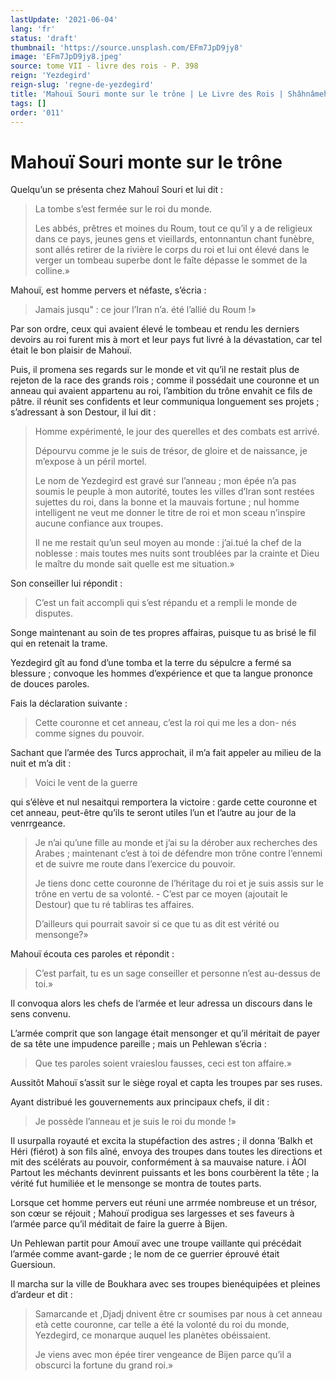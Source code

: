 ```yaml
---
lastUpdate: '2021-06-04'
lang: 'fr'
status: 'draft'
thumbnail: 'https://source.unsplash.com/EFm7JpD9jy8'
image: 'EFm7JpD9jy8.jpeg'
source: tome VII - livre des rois - P. 398
reign: 'Yezdegird'
reign-slug: 'regne-de-yezdegird'
title: 'Mahouï Souri monte sur le trône | Le Livre des Rois | Shâhnâmeh'
tags: []
order: '011'
---
```


<!-- LTeX: language=fr -->

# Mahouï Souri monte sur le trône

Quelqu’un se présenta chez Mahouî Souri et lui dit :

> La tombe s’est fermée sur le roi du monde.
>
> Les abbés, prêtres et moines du Roum, tout ce qu’il y a de religieux dans ce pays, jeunes gens et vieillards, entonnantun chant funèbre, sont allés retirer de la rivière le corps du roi et lui ont élevé dans le verger un tombeau superbe dont le faîte dépasse le sommet de la colline.»

Mahouï, est homme pervers et néfaste, s’écria :

> Jamais jusqu" : ce jour l’Iran n’a. été l’allié du Roum !»

Par son ordre, ceux qui avaient élevé le tombeau et rendu les derniers devoirs au roi furent mis à mort et leur pays fut livré à la dévastation, car tel était le bon plaisir de Mahouï.

Puis, il promena ses regards sur le monde et vit qu’il ne restait plus de rejeton de la race des grands rois ; comme il possédait une couronne et un anneau qui avaient appartenu au roi, l’ambition du trône envahit ce fils de pâtre. il réunit ses confidents et leur communiqua longuement ses projets ; s’adressant à son Destour, il lui dit :

> Homme expérimenté, le jour des querelles et des combats est arrivé.
>
> Dépourvu comme je le suis de trésor, de gloire et de naissance, je m’expose à un péril mortel.
>
> Le nom de Yezdegird est gravé sur l’anneau ; mon épée n’a pas soumis le peuple à mon autorité, toutes les villes d’Iran sont restées sujettes du roi, dans la bonne et la mauvais fortune ; nul homme intelligent ne veut me donner le titre de roi et mon sceau n’inspire aucune confiance aux troupes.
>
> Il ne me restait qu’un seul moyen au monde : j’ai.tué la chef de la noblesse : mais toutes mes nuits sont troublées par la crainte et Dieu le maître du monde sait quelle est me situation.»

Son conseiller lui répondit :

> C’est un fait accompli qui s’est répandu et a rempli le monde de disputes.

Songe maintenant au soin de tes propres affairas, puisque tu as brisé le fil qui en retenait la trame.

Yezdegird gît au fond d’une tomba et la terre du sépulcre a fermé sa blessure ; convoque les hommes d’expérience et que ta langue prononce de douces paroles.

Fais la déclaration suivante :

> Cette couronne et cet anneau, c’est la roi qui me les a don- nés comme signes du pouvoir.

Sachant que l’armée des Turcs approchait, il m’a fait appeler au milieu de la nuit et m’a dit :

> Voici le vent de la guerre
>
> 
qui s’élève et nul nesaitqui remportera la victoire : garde cette couronne et cet anneau, peut-être qu’ils te seront utiles l’un et l’autre au jour de la venrrgeance.
>
> Je n’ai qu’une fille au monde et j’ai su la dérober aux recherches des Arabes ; maintenant c’est à toi de défendre mon trône contre l’ennemi et de suivre me route dans l’exercice du pouvoir.
>
> Je tiens donc cette couronne de l’héritage du roi et je suis assis sur le trône en vertu de sa volonté. - C’est par ce moyen (ajoutait le Destour) que tu ré tabliras tes affaires.
>
> D’ailleurs qui pourrait savoir si ce que tu as dit est vérité ou mensonge?»

Mahouï écouta ces paroles et répondit :

> C’est parfait, tu es un sage conseiller et personne n’est au-dessus de toi.»

Il convoqua alors les chefs de l’armée et leur adressa un discours dans le sens convenu.

L’armée comprit que son langage était mensonger et qu’il méritait de payer de sa tête une impudence pareille ; mais un Pehlewan s’écria :

> Que tes paroles soient vraieslou fausses, ceci est ton affaire.»

Aussitôt Mahouï s’assit sur le siège royal et capta les troupes par ses ruses.

Ayant distribué les gouvernements aux principaux chefs, il dit :

> Je possède l’anneau et je suis le roi du monde !»

Il usurpalla royauté et excita la stupéfaction des astres ; il donna ’Balkh et Héri (fiérot) à son fils aîné, envoya des troupes dans toutes les directions et mit des scélérats au pouvoir, conformément à sa mauvaise nature. 
 i ÀOI Partout les méchants devinrent puissants et les bons courbèrent la tête ; la vérité fut humiliée et le mensonge se montra de toutes parts.

Lorsque cet homme pervers eut réuni une arrmée nombreuse et un trésor, son cœur se réjouit ; Mahouï prodigua ses largesses et ses faveurs à l’armée parce qu’il méditait de faire la guerre à Bijen.

Un Pehlewan partit pour Amouï avec une troupe vaillante qui précédait l’armée comme avant-garde ; le nom de ce guerrier éprouvé était Guersioun.

Il marcha sur la ville de Boukhara avec ses troupes bienéquipées et pleines d’ardeur et dit :

> Samarcande et ,Djadj dnivent être cr soumises par nous à cet anneau età cette couronne, car telle a été la volonté du roi du monde, Yezdegird, ce monarque auquel les planètes obéissaient.
>
> Je viens avec mon épée tirer vengeance de Bijen parce qu’il a obscurci la fortune du grand roi.»
